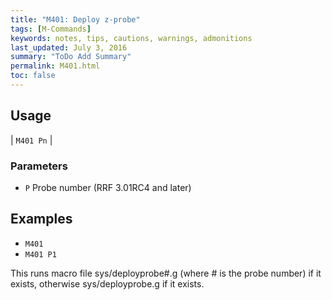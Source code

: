 ```yaml
---
title: "M401: Deploy z-probe" 
tags: [M-Commands]
keywords: notes, tips, cautions, warnings, admonitions
last_updated: July 3, 2016
summary: "ToDo Add Summary"
permalink: M401.html
toc: false
---
```


## Usage ##

| `M401 Pn` |


### Parameters ###

+ `P` Probe number (RRF 3.01RC4 and later)

## Examples ##

+ `M401`
+ `M401 P1`

This runs macro file sys/deployprobe#.g (where # is the probe number) if it exists, otherwise sys/deployprobe.g if it exists.


